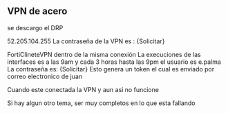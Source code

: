 ## VPN de acero

se descargo el DRP

52.205.104.255
La contraseña de la VPN es : {Solicitar}


FortiClineteVPN dentro de la misma conexión 
La execuciones de las interfaces es a las 9am y cada 3 horas hasta las 9pm
el usuario es e.palma
La contraseña es: {Solicitar}
Esto genera un token el cual es enviado por correo electronico de juan

Cuando este conectada la VPN y aun asi no funcione 


Si hay algun otro tema, ser muy completos en lo que esta fallando